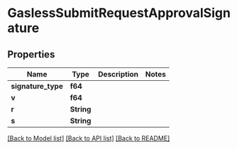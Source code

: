 # GaslessSubmitRequestApprovalSignature

## Properties

Name | Type | Description | Notes
------------ | ------------- | ------------- | -------------
**signature_type** | **f64** |  | 
**v** | **f64** |  | 
**r** | **String** |  | 
**s** | **String** |  | 

[[Back to Model list]](../README.md#documentation-for-models) [[Back to API list]](../README.md#documentation-for-api-endpoints) [[Back to README]](../README.md)


